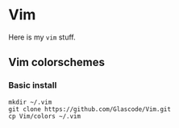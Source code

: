 # Vim

Here is my `vim` stuff.

## Vim colorschemes

### Basic install

```shell
mkdir ~/.vim
git clone https://github.com/Glascode/Vim.git
cp Vim/colors ~/.vim
```
